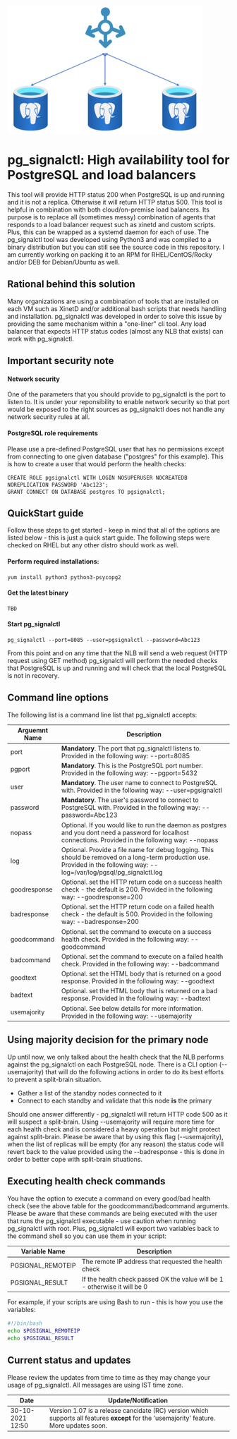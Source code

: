 ![](https://github.com/maorsystems/pg_signalctl/blob/main/pg_signalctl_small.png?raw=true)
# pg_signalctl: High availability tool for PostgreSQL and load balancers
This tool will provide HTTP status 200 when PostgreSQL is up and running and it is not a replica. Otherwise it will return HTTP status 500. This tool is helpful in combination with both cloud/on-premise load balancers. Its purpose is to replace all (sometimes messy) combination of agents that responds to a load balancer request such as xinetd and custom scripts. Plus, this can be wrapped as a systemd daemon for each of use. The pg_signalctl tool was developed using Python3 and was compiled to a binary distribution but you can still see the source code in this repository. I am currently working on packing it to an RPM for RHEL/CentOS/Rocky and/or DEB for Debian/Ubuntu as well.

## Rational behind this solution
Many organizations are using a combination of tools that are installed on each VM such as XinetD and/or additional bash scripts that needs handling and installation. pg_signalctl was developed in order to solve this issue by providing the same mechanism within a "one-liner" cli tool. Any load balancer that expects HTTP status codes (almost any NLB that exists) can work with pg_signalctl.

## Important security note
#### Network security
One of the parameters that you should provide to pg_signalctl is the port to listen to. It is under your reponsibility to enable network security so that port would be exposed to the right sources as pg_signalctl does not handle any network security rules at all.

#### PostgreSQL role requirements
Please use a pre-defined PostgreSQL user that has no permissions except from connecting to one given database ("postgres" for this example). This is how to create a user that would perform the health checks:

```
CREATE ROLE pgsignalctl WITH LOGIN NOSUPERUSER NOCREATEDB NOREPLICATION PASSWORD 'Abc123';
GRANT CONNECT ON DATABASE postgres TO pgsignalctl;
```

## QuickStart guide
Follow these steps to get started - keep in mind that all of the options are listed below - this is just a quick start guide. The following steps were checked on RHEL but any other distro should work as well.

#### Perform required installations:

```
yum install python3 python3-psycopg2
```

#### Get the latest binary

```
TBD
```

#### Start pg_signalctl

```
pg_signalctl --port=8085 --user=pgsignalctl --password=Abc123
```

From this point and on any time that the NLB will send a web request (HTTP request using GET method) pg_signalctl will perform the needed checks that PostgreSQL is up and running and will check that the local PostgreSQL is not in recovery.

## Command line options
The following list is a command line list that pg_signalctl accepts:

| Arguemnt Name | Description |
| - | - |
| port | **Mandatory**. The port that pg_signalctl listens to. Provided in the following way: --port=8085 |
| pgport | **Mandatory**. This is the PostgreSQL port number. Provided in the following way: --pgport=5432 |
| user | **Mandatory**. The user name to connect to PostgreSQL with. Provided in the following way: --user=pgsignalctl |
| password | **Mandatory**. The user's password to connect to PostgreSQL with. Provided in the following way: --password=Abc123 |
| nopass | Optional. If you would like to run the daemon as postgres and you dont need a password for localhost connections. Provided in the following way: --nopass |
| log | Optional. Provide a file name for debug logging. This should be removed on a long-term production use. Provided in the following way: --log=/var/log/pgsql/pg_signalctl.log |
| goodresponse | Optional. set the HTTP return code on a success health check - the default is 200. Provided in the following way: --goodresponse=200 |
| badresponse | Optional. set the HTTP return code on a failed health check - the default is 500. Provided in the following way: --badresponse=200 |
| goodcommand | Optional. set the command to execute on a success health check. Provided in the following way: --goodcommand |
| badcommand | Optional. set the command to execute on a failed health check. Provided in the following way: --badcommand |
| goodtext | Optional. set the HTML body that is returned on a good response. Provided in the following way: --goodtext |
| badtext | Optional. set the HTML body that is returned on a bad response. Provided in the following way: --badtext |
| usemajority | Optional. See below details for more information. Provided in the following way: --usemajority |

## Using majority decision for the primary node
Up until now, we only talked about the health check that the NLB performs against the pg_signalctl on each PostgreSQL node. There is a CLI option (--usemajority) that will do the following actions in order to do its best efforts to prevent a split-brain situation.

* Gather a list of the standby nodes connected to it
* Connect to each standby and validate that this node **is** the primary

Should one answer differently - pg_signalctl will return HTTP code 500 as it will suspect a split-brain. Using --usemajority will require more time for each health check and is considered a heavy operation but might protect against split-brain. Please be aware that by using this flag (--usemajority), when the list of replicas will be empty (for any reason) the status code will revert back to the value provided using the --badresponse - this is done in order to better cope with split-brain situations.

## Executing health check commands
You have the option to execute a command on every good/bad health check (see the above table for the goodcommand/badcommand arguments. Please be aware that these commands are being executed with the user that runs the pg_signalctl executable - use caution when running pg_signalctl with root. Plus, pg_signalctl will export two variables back to the command shell so you can use them in your script:

| Variable Name | Description |
| - | - |
| PGSIGNAL_REMOTEIP | The remote IP address that requested the health check |
| PGSIGNAL_RESULT | If the health check passed OK the value will be 1 - otherwise it will be 0 |

For example, if your scripts are using Bash to run - this is how you use the variables:

```bash
#!/bin/bash
echo $PGSIGNAL_REMOTEIP
echo $PGSIGNAL_RESULT
```

## Current status and updates
Please review the updates from time to time as they may change your usage of pg_signalctl. All messages are using IST time zone.

| Date | Update/Notification |
| - | - |
| 30-10-2021 12:50 | Version 1.07 is a release cancidate (RC) version which supports all features **except** for the 'usemajority' feature. More updates soon. |

